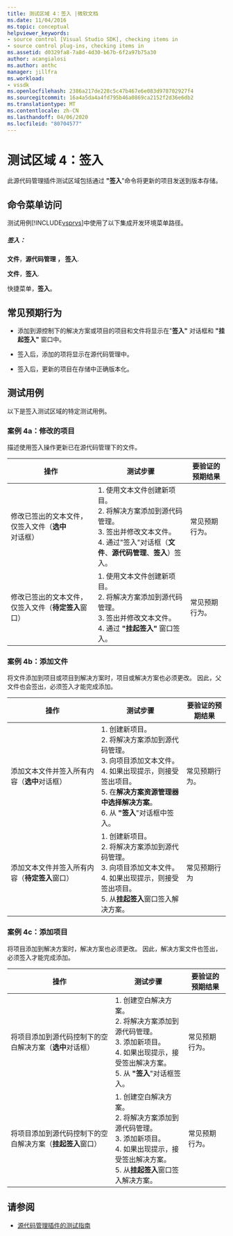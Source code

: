 ```yaml
---
title: 测试区域 4：签入 |微软文档
ms.date: 11/04/2016
ms.topic: conceptual
helpviewer_keywords:
- source control [Visual Studio SDK], checking items in
- source control plug-ins, checking items in
ms.assetid: d0329fa8-7a8d-4d30-b67b-6f2a97b75a30
author: acangialosi
ms.author: anthc
manager: jillfra
ms.workload:
- vssdk
ms.openlocfilehash: 2386a217de228c5c47b467e6e083d978702927f4
ms.sourcegitcommit: 16a4a5da4a4fd795b46a0869ca2152f2d36e6db2
ms.translationtype: MT
ms.contentlocale: zh-CN
ms.lasthandoff: 04/06/2020
ms.locfileid: "80704577"
---
```

# <a name="test-area-4-check-in"></a>测试区域 4：签入
此源代码管理插件测试区域包括通过 **"签入**"命令将更新的项目发送到版本存储。

## <a name="command-menu-access"></a>命令菜单访问
 测试用例[!INCLUDE[vsprvs](../../code-quality/includes/vsprvs_md.md)]中使用了以下集成开发环境菜单路径。

##### <a name="check-in"></a>签入：
 **文件**，**源代码管理** **， 签入**.

 **文件**，**签入**.

 快捷菜单，**签入**。

## <a name="common-expected-behavior"></a>常见预期行为

- 添加到源控制下的解决方案或项目的项目和文件将显示在"**签入"** 对话框和 **"挂起签入"** 窗口中。

- 签入后，添加的项将显示在源代码管理中。

- 签入后，更新的项目在存储中正确版本化。

## <a name="test-cases"></a>测试用例
 以下是签入测试区域的特定测试用例。

### <a name="case-4a-modified-items"></a>案例 4a：修改的项目
 描述使用签入操作更新已在源代码管理下的文件。

|操作|测试步骤|要验证的预期结果|
|------------|----------------|--------------------------------|
|修改已签出的文本文件，仅签入文件（**选中**对话框）|1. 使用文本文件创建新项目。<br />2. 将解决方案添加到源代码管理。<br />3. 签出并修改文本文件。<br />4. 通过"签入"对话框（**文件**、**源代码管理**、**签入**）签入。|常见预期行为。|
|修改已签出的文本文件，仅签入文件（**待定签入**窗口）|1. 使用文本文件创建新项目。<br />2. 将解决方案添加到源代码管理。<br />3. 签出并修改文本文件。<br />4. 通过 **"挂起签入"** 窗口签入。|常见预期行为。|

### <a name="case-4b-adding-files"></a>案例 4b：添加文件
 将文件添加到项目或项目到解决方案时，项目或解决方案也必须更改。 因此，父文件也会签出，必须签入才能完成添加。

|操作|测试步骤|要验证的预期结果|
|------------|----------------|--------------------------------|
|添加文本文件并签入所有内容（**选中**对话框）|1. 创建新项目。<br />2. 将解决方案添加到源代码管理。<br />3. 向项目添加文本文件。<br />4. 如果出现提示，则接受签出项目。<br />5. 在**解决方案资源管理器中选择解决方案**。<br />6. 从 **"签入**"对话框中签入。|常见预期行为。|
|添加文本文件并签入所有内容（**待定签入**窗口）|1. 创建新项目。<br />2. 将解决方案添加到源代码管理。<br />3. 向项目添加文本文件。<br />4. 如果出现提示，则接受签出项目。<br />5. 从**挂起签入**窗口签入解决方案。|常见预期行为|

### <a name="case-4c-adding-projects"></a>案例 4c：添加项目
 将项目添加到解决方案时，解决方案也必须更改。 因此，解决方案文件也签出，必须签入才能完成添加。

|操作|测试步骤|要验证的预期结果|
|------------|----------------|--------------------------------|
|将项目添加到源代码控制下的空白解决方案（**选中**对话框）|1. 创建空白解决方案。<br />2. 将解决方案添加到源代码管理。<br />3. 添加新项目。<br />4. 如果出现提示，接受签出解决方案。<br />5. 从 **"签入**"对话框签入。|常见预期行为。|
|将项目添加到源代码控制下的空白解决方案（**挂起签入**窗口）|1. 创建空白解决方案。<br />2. 将解决方案添加到源代码管理。<br />3. 添加新项目。<br />4. 如果出现提示，接受签出解决方案。<br />5. 从**挂起签入**窗口签入解决方案。|常见预期行为。|

## <a name="see-also"></a>请参阅
- [源代码管理插件的测试指南](../../extensibility/internals/test-guide-for-source-control-plug-ins.md)
